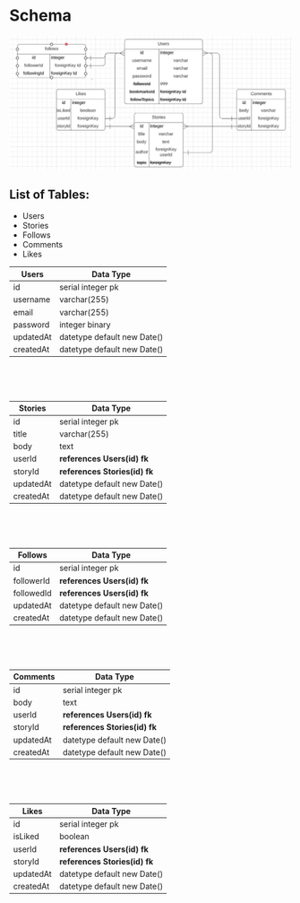 
# Schema

![Schema](MVP-Schema.JPG)

## List of Tables:
* Users
* Stories
* Follows
* Comments
* Likes

| Users     | Data Type                   |
|-----------|-----------------------------|
| id        | serial integer pk           |
| username  | varchar(255)                |
| email     | varchar(255)                |
| password  | integer binary              |
| updatedAt | datetype default new Date() |
| createdAt | datetype default new Date() |
 
<br>
<br>
<br>

| Stories   | Data Type                     |
|-----------|-------------------------------|
| id        | serial integer pk             |
| title     | varchar(255)                  |
| body      | text                          |
| userId    | **references Users(id) fk**   |
| storyId   | **references Stories(id) fk** |
| updatedAt | datetype default new Date()   |
| createdAt | datetype default new Date()   |

<br>
<br>
<br>


| Follows    | Data Type                   |
|------------|-----------------------------|
| id         | serial integer pk           |
| followerId | **references Users(id) fk** |
| followedId | **references Users(id) fk** |
| updatedAt  | datetype default new Date() |
| createdAt  | datetype default new Date() |

<br>
<br>
<br>


| Comments  | Data Type                     |
|-----------|-------------------------------|
| id        | serial integer pk             |
| body      | text                          |
| userId    | **references Users(id) fk**   |
| storyId   | **references Stories(id) fk** |
| updatedAt | datetype default new Date()   |
| createdAt | datetype default new Date()   |

<br>
<br>
<br>

| Likes     | Data Type                     |
|-----------|-------------------------------|
| id        | serial integer pk             |
| isLiked   | boolean                       |
| userId    | **references Users(id) fk**   |
| storyId   | **references Stories(id) fk** |
| updatedAt | datetype default new Date()   |
| createdAt | datetype default new Date()   |
